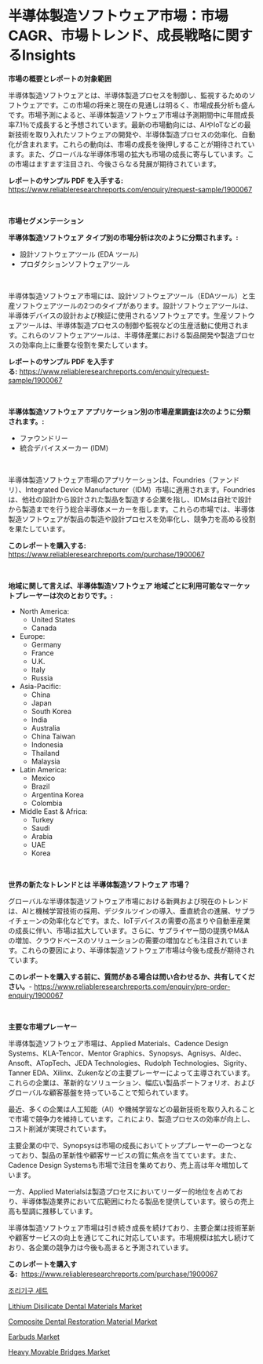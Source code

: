 <p><h1>半導体製造ソフトウェア市場：市場CAGR、市場トレンド、成長戦略に関するInsights</h1></p><p><strong>市場の概要とレポートの対象範囲</strong></p>
<p><p>半導体製造ソフトウェアとは、半導体製造プロセスを制御し、監視するためのソフトウェアです。この市場の将来と現在の見通しは明るく、市場成長分析も盛んです。市場予測によると、半導体製造ソフトウェア市場は予測期間中に年間成長率7.1％で成長すると予想されています。最新の市場動向には、AIやIoTなどの最新技術を取り入れたソフトウェアの開発や、半導体製造プロセスの効率化、自動化が含まれます。これらの動向は、市場の成長を後押しすることが期待されています。また、グローバルな半導体市場の拡大も市場の成長に寄与しています。この市場はますます注目され、今後さらなる発展が期待されています。</p></p>
<p><strong>レポートのサンプル PDF を入手する:</strong> <a href="https://www.reliableresearchreports.com/enquiry/request-sample/1900067">https://www.reliableresearchreports.com/enquiry/request-sample/1900067</a></p>
<p>&nbsp;</p>
<p><strong>市場セグメンテーション</strong></p>
<p><strong>半導体製造ソフトウェア タイプ別の市場分析は次のように分類されます。:</strong></p>
<p><ul><li>設計ソフトウェアツール (EDA ツール)</li><li>プロダクションソフトウェアツール</li></ul></p>
<p>&nbsp;</p>
<p><p>半導体製造ソフトウェア市場には、設計ソフトウェアツール（EDAツール）と生産ソフトウェアツールの2つのタイプがあります。設計ソフトウェアツールは、半導体デバイスの設計および検証に使用されるソフトウェアです。生産ソフトウェアツールは、半導体製造プロセスの制御や監視などの生産活動に使用されます。これらのソフトウェアツールは、半導体産業における製品開発や製造プロセスの効率向上に重要な役割を果たしています。</p></p>
<p><strong>レポートのサンプル PDF を入手する:</strong>&nbsp;<a href="https://www.reliableresearchreports.com/enquiry/request-sample/1900067">https://www.reliableresearchreports.com/enquiry/request-sample/1900067</a></p>
<p>&nbsp;</p>
<p><strong> 半導体製造ソフトウェア アプリケーション別の市場産業調査は次のように分類されます。:</strong></p>
<p><ul><li>ファウンドリー</li><li>統合デバイスメーカー (IDM)</li></ul></p>
<p>&nbsp;</p>
<p><p>半導体製造ソフトウェア市場のアプリケーションは、Foundries（ファンドリ）、Integrated Device Manufacturer（IDM）市場に適用されます。Foundriesは、他社の設計から設計された製品を製造する企業を指し、IDMsは自社で設計から製造までを行う総合半導体メーカーを指します。これらの市場では、半導体製造ソフトウェアが製品の製造や設計プロセスを効率化し、競争力を高める役割を果たしています。</p></p>
<p><strong>このレポートを購入する:</strong>&nbsp; <a href="https://www.reliableresearchreports.com/purchase/1900067">https://www.reliableresearchreports.com/purchase/1900067</a></p>
<p>&nbsp;</p>
<p><strong>地域に関して言えば、半導体製造ソフトウェア 地域ごとに利用可能なマーケットプレーヤーは次のとおりです。:</strong></p>
<p><ul>
    <li>
        North America:
        <ul>
            <li>United States</li>
            <li>Canada</li>
        </ul>
    </li>
    <li>
        Europe:
        <ul>
            <li>Germany</li>
            <li>France</li>
            <li>U.K.</li>
            <li>Italy</li>
            <li>Russia</li>
        </ul>
    </li>
    <li>
        Asia-Pacific:
        <ul>
            <li>China</li>
            <li>Japan</li>
            <li>South Korea</li>
            <li>India</li>
            <li>Australia</li>
            <li>China Taiwan</li>
            <li>Indonesia</li>
            <li>Thailand</li>
            <li>Malaysia</li>
        </ul>
    </li>
    <li>
        Latin America:
        <ul>
            <li>Mexico</li>
            <li>Brazil</li>
            <li>Argentina Korea</li>
            <li>Colombia</li>
        </ul>
    </li>
    <li>
        Middle East & Africa:
        <ul>
            <li>Turkey</li>
            <li>Saudi</li>
            <li>Arabia</li>
            <li>UAE</li>
            <li>Korea</li>
        </ul>
    </li>
    </ul></p>
<p>&nbsp;</p>
<p><strong>世界の新たなトレンドとは 半導体製造ソフトウェア 市場？</strong></p>
<p><p>グローバルな半導体製造ソフトウェア市場における新興および現在のトレンドは、AIと機械学習技術の採用、デジタルツインの導入、垂直統合の進展、サプライチェーンの効率化などです。また、IoTデバイスの需要の高まりや自動車産業の成長に伴い、市場は拡大しています。さらに、サプライヤー間の提携やM&Aの増加、クラウドベースのソリューションの需要の増加なども注目されています。これらの要因により、半導体製造ソフトウェア市場は今後も成長が期待されています。</p></p>
<p><strong>このレポートを購入する前に、質問がある場合は問い合わせるか、共有してください。</strong>- <a href="https://www.reliableresearchreports.com/enquiry/pre-order-enquiry/1900067">https://www.reliableresearchreports.com/enquiry/pre-order-enquiry/1900067</a></p>
<p>&nbsp;</p>
<p><strong>主要な市場プレーヤー</strong></p>
<p><p>半導体製造ソフトウェア市場は、Applied Materials、Cadence Design Systems、KLA-Tencor、Mentor Graphics、Synopsys、Agnisys、Aldec、Ansoft、ATopTech、JEDA Technologies、Rudolph Technologies、Sigrity、Tanner EDA、Xilinx、Zukenなどの主要プレーヤーによって主導されています。これらの企業は、革新的なソリューション、幅広い製品ポートフォリオ、およびグローバルな顧客基盤を持っていることで知られています。</p><p>最近、多くの企業は人工知能（AI）や機械学習などの最新技術を取り入れることで市場で競争力を維持しています。これにより、製造プロセスの効率が向上し、コスト削減が実現されています。</p><p>主要企業の中で、Synopsysは市場の成長においてトッププレーヤーの一つとなっており、製品の革新性や顧客サービスの質に焦点を当てています。また、Cadence Design Systemsも市場で注目を集めており、売上高は年々増加しています。</p><p>一方、Applied Materialsは製造プロセスにおいてリーダー的地位を占めており、半導体製造業界において広範囲にわたる製品を提供しています。彼らの売上高も堅調に推移しています。</p><p>半導体製造ソフトウェア市場は引き続き成長を続けており、主要企業は技術革新や顧客サービスの向上を通じてこれに対応しています。市場規模は拡大し続けており、各企業の競争力は今後も高まると予測されています。</p></p>
<p><strong>このレポートを購入する:</strong>&nbsp;&nbsp;<a href="https://www.reliableresearchreports.com/purchase/1900067">https://www.reliableresearchreports.com/purchase/1900067</a></p>
<p><p><a href="https://github.com/sougarounis/Market-Research-Report-List-2/blob/main/8075943186314.md">조리기구 세트</a></p><p><a href="https://github.com/RichRobinson5/Market-Research-Report-List-4/blob/main/lithium-disilicate-dental-materials-market.md">Lithium Disilicate Dental Materials Market</a></p><p><a href="https://github.com/gdfhhhj/Market-Research-Report-List-3/blob/main/composite-dental-restoration-material-market.md">Composite Dental Restoration Material Market</a></p><p><a href="https://view.publitas.com/reportprime-1/earbuds-market-size-evaluating-its-market-trends-growth-and-projections-2024-2031/">Earbuds Market</a></p><p><a href="https://iodized-pantydraco-05c.notion.site/Heavy-Movable-Bridges-Market-Research-Report-Forecasted-for-Period-from-2024-2031-by-Market-Type--0dd0a4dfa26a46c08bfb90508ddafd7b">Heavy Movable Bridges Market</a></p></p>
